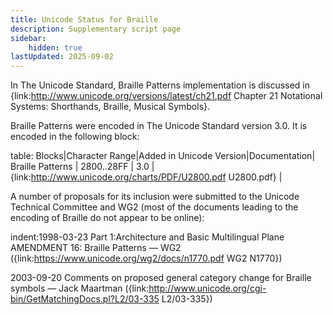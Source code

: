 ```yaml
---
title: Unicode Status for Braille
description: Supplementary script page
sidebar:
    hidden: true
lastUpdated: 2025-09-02
---
```


In The Unicode Standard, Braille Patterns implementation is discussed in {link:http://www.unicode.org/versions/latest/ch21.pdf Chapter 21 Notational Systems: Shorthands, Braille, Musical Symbols}.

[comment]: # (end of intro)

[comment]: # (start of blocks)

Braille Patterns were encoded in The Unicode Standard version 3.0. It is encoded in the following block:

table:
Blocks|Character Range|Added in Unicode Version|Documentation|
Braille Patterns | 2800..28FF | 3.0 | {link:http://www.unicode.org/charts/PDF/U2800.pdf U2800.pdf} |

[comment]: # (end of blocks)

[comment]: # (start of chars)



[comment]: # (end of chars)

[comment]: # (start of rest)

A number of proposals for its inclusion were submitted to the Unicode Technical Committee and WG2 (most of the documents leading to the encoding of Braille do not appear to be online):

indent:1998-03-23 Part 1:Architecture and Basic Multilingual Plane AMENDMENT 16: Braille Patterns — WG2 ({link:https://www.unicode.org/wg2/docs/n1770.pdf WG2 N1770})

2003-09-20 Comments on proposed general category change for Braille symbols — Jack Maartman ({link:http://www.unicode.org/cgi-bin/GetMatchingDocs.pl?L2/03-335 L2/03-335})
